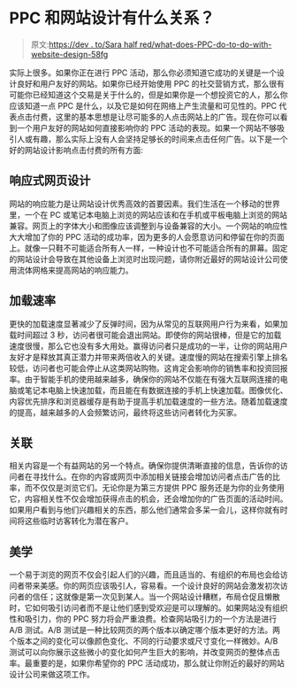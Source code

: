 # PPC 和网站设计有什么关系？

> 原文:[https://dev . to/Sara half red/what-does-PPC-do-to-do-with-website-design-58fg](https://dev.to/sarahalfred/what-does-ppc-have-to-do-with-website-design-58fg)

实际上很多。如果你正在进行 PPC 活动，那么你必须知道它成功的关键是一个设计良好和用户友好的网站。如果你已经开始使用 PPC 的社交营销方式，那么很有可能你已经知道这个交易是关于什么的，但是如果你是一个想投资它的人，那么你应该知道一点 PPC 是什么，以及它是如何在网络上产生流量和可见性的。PPC 代表点击付费，这里的基本思想是让尽可能多的人点击网站上的广告。现在你可以看到一个用户友好的网站如何直接影响你的 PPC 活动的表现。如果一个网站不够吸引人或有趣，那么实际上没有人会坚持足够长的时间来点击任何广告。以下是一个好的网站设计影响点击付费的所有方面:

## 响应式网页设计

网站的响应能力是让网站设计优秀高效的首要因素。我们生活在一个移动的世界里，一个在 PC 或笔记本电脑上浏览的网站应该和在手机或平板电脑上浏览的网站兼容。网页上的字体大小和图像应该调整到与设备兼容的大小。一个网站的响应性大大增加了你的 PPC 活动的成功率，因为更多的人会愿意访问和停留在你的页面上。就像一只鞋不可能适合所有人一样，一种设计也不可能适合所有的屏幕。固定的网站设计会导致在其他设备上浏览时出现问题，请你附近最好的网站设计公司使用流体网格来提高网站的响应能力。

## 加载速率

更快的加载速度显著减少了反弹时间，因为从常见的互联网用户行为来看，如果加载时间超过 3 秒，访问者很可能会退出网站。即使你的网站很棒，但是它的加载速度很慢，那么它也没有多大用处。赢得访问者只是成功的一半，让你的网站用户友好才是释放其真正潜力并带来两倍收入的关键。速度慢的网站在搜索引擎上排名较低，访问者也可能会停止从这类网站购物。这肯定会影响你的销售率和投资回报率。由于智能手机的使用越来越多，确保你的网站不仅能在有强大互联网连接的电脑或笔记本电脑上快速加载，而且能在有数据连接的手机上快速加载。图像优化、内容优先排序和浏览器缓存是有助于提高手机加载速度的一些方法。随着加载速度的提高，越来越多的人会频繁访问，最终将这些访问者转化为买家。

## 关联

相关内容是一个有益网站的另一个特点。确保你提供清晰直接的信息，告诉你的访问者在寻找什么。在你的内容或网页中添加相关链接会增加访问者点击广告的比率，而不仅仅是浏览它们。无论你是为第三方提供 PPC 服务还是为你的业务使用它，内容相关性不仅会增加获得点击的机会，还会增加你的广告页面的活动时间。如果用户看到与他们兴趣相关的东西，那么他们通常会多呆一会儿，这样你就有时间将这些临时访客转化为潜在客户。

## 美学

一个易于浏览的网页不仅会引起人们的兴趣，而且适当的、有组织的布局也会给访问者带来美感。你的网页应该吸引人，容易看。一个设计良好的网站会激发初次访问者的信任；这就像是第一次见到某人。当一个网站设计糟糕，布局仓促且懒散时，它如何吸引访问者而不是让他们感到受欢迎是可以理解的。如果网站没有组织性和吸引力，你的 PPC 努力将会严重浪费。检查网站吸引力的一个方法是进行 A/B 测试。A/B 测试是一种比较网页的两个版本以确定哪个版本更好的方法。两个版本之间的变化可以像颜色变化、不同的行动要求或尺寸变化一样微妙。A/B 测试可以向你展示这些微小的变化如何产生巨大的影响，并改变网页的整体点击率。最重要的是，如果你希望你的 PPC 活动成功，那么就让你附近的最好的网站设计公司来做这项工作。